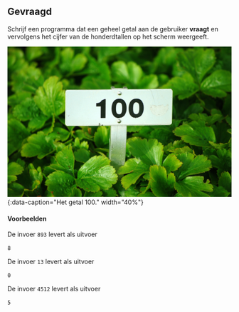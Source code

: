 ## Gevraagd
Schrijf een programma dat een geheel getal aan de gebruiker **vraagt** en vervolgens het cijfer van de honderdtallen op het scherm weergeeft.

![Het getal 100.](media/100.jpg "Foto door Marcel Eberle op Unsplash."){:data-caption="Het getal 100." width="40%"}

#### Voorbeelden
De invoer `893` levert als uitvoer
```
8
```

De invoer `13` levert als uitvoer
```
0
```

De invoer `4512` levert als uitvoer
```
5
```
